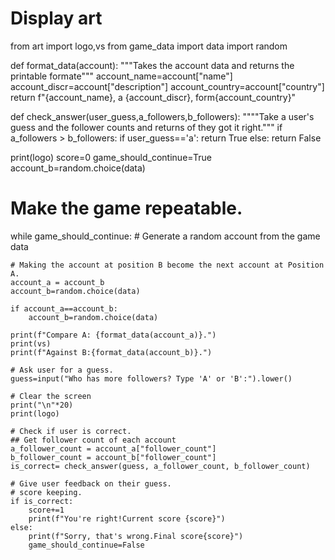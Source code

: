 # Display art
from art import logo,vs
from game_data  import data
import random

def format_data(account):
    """Takes the account data and returns the  printable formate"""
    account_name=account["name"]
    account_discr=account["description"]
    account_country=account["country"]
    return f"{account_name}, a {account_discr}, form{account_country}"

def check_answer(user_guess,a_followers,b_followers):
    """"Take a user's guess and the follower counts and returns of they got it right."""
    if a_followers > b_followers:
        if user_guess=='a':
            return True
        else:
            return False

print(logo)
score=0
game_should_continue=True
account_b=random.choice(data)

# Make the game repeatable.
while game_should_continue:
    # Generate a random account from the game data

    # Making the account at position B become the next account at Position A.
    account_a = account_b
    account_b=random.choice(data)

    if account_a==account_b:
        account_b=random.choice(data)

    print(f"Compare A: {format_data(account_a)}.")
    print(vs)
    print(f"Against B:{format_data(account_b)}.")

    # Ask user for a guess.
    guess=input("Who has more followers? Type 'A' or 'B':").lower()

    # Clear the screen
    print("\n"*20)
    print(logo)

    # Check if user is correct.
    ## Get follower count of each account
    a_follower_count = account_a["follower_count"]
    b_follower_count = account_b["follower_count"]
    is_correct= check_answer(guess, a_follower_count, b_follower_count)

    # Give user feedback on their guess.
    # score keeping.
    if is_correct:
        score+=1
        print(f"You're right!Current score {score}")
    else:
        print(f"Sorry, that's wrong.Final score{score}")
        game_should_continue=False

